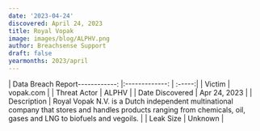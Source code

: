 ```yaml
---
date: '2023-04-24'
discovered: April 24, 2023
title: Royal Vopak
image: images/blog/ALPHV.png
author: Breachsense Support
draft: false
yearmonths: 2023/april
---
```


| Data Breach Report------------:     |:-------------:    | :-----:|
| Victim      | vopak.com      | 
| Threat Actor      | ALPHV      | 
| Date Discovered      | Apr 24, 2023      | 
| Description      | Royal Vopak N.V. is a Dutch independent multinational company that stores and handles products ranging from chemicals, oil, gases and LNG to biofuels and vegoils.      | 
| Leak Size      | Unknown      | 

